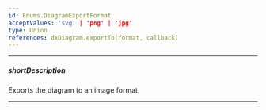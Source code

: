 ```yaml
---
id: Enums.DiagramExportFormat
acceptValues: 'svg' | 'png' | 'jpg'
type: Union
references: dxDiagram.exportTo(format, callback)
---
```

---
##### shortDescription
Exports the diagram to an image format.

---
